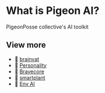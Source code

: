 # What is Pigeon AI?
PigeonPosse collective's AI toolkit

## View more

- 🧠 [brainvat](./brainvat/index.md)
- 💬 [Personality](./personality/index.md)
- 💖 [Bravecore](./bravecore/index.md)
- 🌿 [smartplant](./smartplant/index.md)
- 🤖 [Env AI](./env-ai/index.md)

<!-- # Automatically generated by "Pigeon AI". Please do not edit manually. -->
